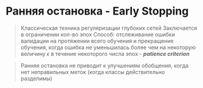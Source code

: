 # Ранняя остановка - Early Stopping
> Классическая техника регуляризации глубоких сетей
> Заключается в ограничении кол-во эпох
> Способ: отслеживание ошибки валидации на протяжении всего обучения и прекращение обучения, когда ошибка не уменьшилась более чем на некоторую величину $\epsilon$ в течение некоторого числа эпох - **_patience criterion_** 

> Ранняя остановка не приводит к улучшениям обобщения, когда нет неправильных меток (когда классы действительно разделимы)


